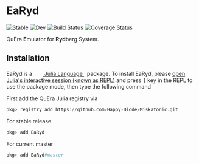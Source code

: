 # EaRyd

[![Stable](https://img.shields.io/badge/docs-stable-blue.svg)](https://Happy-Diode.github.io/EaRyd.jl/stable)
[![Dev](https://img.shields.io/badge/docs-dev-blue.svg)](https://Happy-Diode.github.io/EaRyd.jl/dev)
[![Build Status](https://github.com/Happy-Diode/EaRyd.jl/workflows/CI/badge.svg)](https://github.com/Happy-Diode/EaRyd.jl/actions)
[![Coverage Status](https://coveralls.io/repos/github/Happy-Diode/EaRyd.jl/badge.svg?branch=master&t=p1FNvJ)](https://coveralls.io/github/Happy-Diode/EaRyd.jl?branch=master)

QuEra **E**mul**a**tor for **Ryd**berg System.

## Installation

<p>
EaRyd is a &nbsp;
    <a href="https://julialang.org">
        <img src="https://raw.githubusercontent.com/JuliaLang/julia-logo-graphics/master/images/julia.ico" width="16em">
        Julia Language
    </a>
    &nbsp; package. To install EaRyd,
    please <a href="https://docs.julialang.org/en/v1/manual/getting-started/">open
    Julia's interactive session (known as REPL)</a> and press <kbd>]</kbd> key in the REPL to use the package mode, then type the following command
</p>

First add the QuEra Julia registry via

```julia
pkg> registry add https://github.com/Happy-Diode/Miskatonic.git
```

For stable release

```julia
pkg> add EaRyd
```

For current master

```julia
pkg> add EaRyd#master
```
